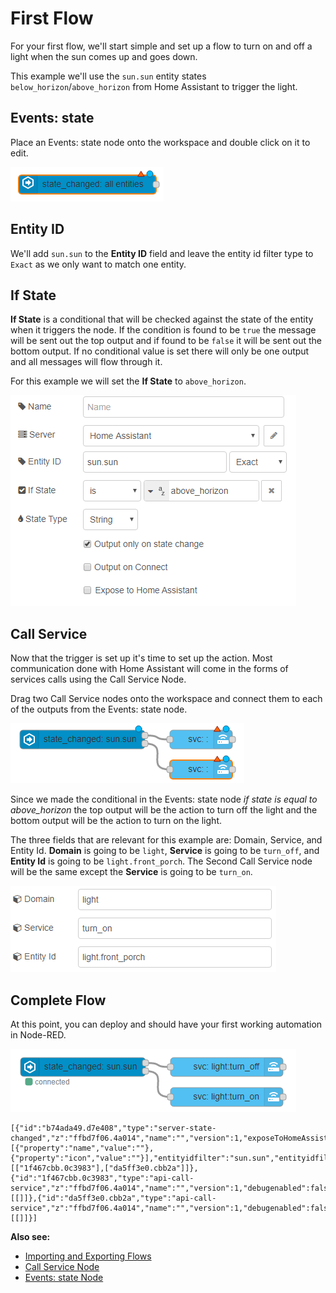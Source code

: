 # First Flow

For your first flow, we'll start simple and set up a flow to turn on and off a
light when the sun comes up and goes down.

This example we'll use the `sun.sun` entity states `below_horizon`/`above_horizon` from
Home Assistant to trigger the light.

## Events: state

Place an Events: state node onto the workspace and double click on it to edit.

![screenshot](./images/first-flow_01.png)

## Entity ID

We'll add `sun.sun` to the **Entity ID** field and leave the entity id filter type
to `Exact` as we only want to match one entity.

## If State

**If State** is a conditional that will be checked against the state of the entity
when it triggers the node. If the condition is found to be `true` the message
will be sent out the top output and if found to be `false` it will be sent out
the bottom output. If no conditional value is set there will only be one output
and all messages will flow through it.

For this example we will set the **If State** to `above_horizon`.

![screenshot](./images/first-flow_02.png)

## Call Service

Now that the trigger is set up it's time to set up the action. Most communication
done with Home Assistant will come in the forms of services calls using the Call
Service Node.

Drag two Call Service nodes onto the workspace and connect them to each of the
outputs from the Events: state node.

![screenshot](./images/first-flow_03.png)

Since we made the conditional in the Events: state node _if state is equal to
above_horizon_ the top output will be the action to turn off the light and the bottom output will be the action to turn on the light.

The three fields that are relevant for this example are: Domain, Service, and
Entity Id. **Domain** is going to be `light`, **Service** is going to be
`turn_off`, and **Entity Id** is going to be `light.front_porch`. The Second
Call Service node will be the same except the **Service** is going to be `turn_on`.

![screenshot](./images/first-flow_04.png)

## Complete Flow

At this point, you can deploy and should have your first working automation in
Node-RED.

![screenshot](./images/first-flow_05.png)

```
[{"id":"b74ada49.d7e408","type":"server-state-changed","z":"ffbd7f06.4a014","name":"","version":1,"exposeToHomeAssistant":false,"haConfig":[{"property":"name","value":""},{"property":"icon","value":""}],"entityidfilter":"sun.sun","entityidfiltertype":"exact","outputinitially":false,"state_type":"str","haltifstate":"above_horizon","halt_if_type":"str","halt_if_compare":"is","outputs":2,"output_only_on_state_change":true,"x":244,"y":784,"wires":[["1f467cbb.0c3983"],["da5ff3e0.cbb2a"]]},{"id":"1f467cbb.0c3983","type":"api-call-service","z":"ffbd7f06.4a014","name":"","version":1,"debugenabled":false,"service_domain":"light","service":"turn_off","entityId":"light.front_porch","data":"","dataType":"json","mergecontext":"","output_location":"","output_location_type":"none","mustacheAltTags":false,"x":474,"y":784,"wires":[[]]},{"id":"da5ff3e0.cbb2a","type":"api-call-service","z":"ffbd7f06.4a014","name":"","version":1,"debugenabled":false,"service_domain":"light","service":"turn_on","entityId":"light.front_porch","data":"","dataType":"json","mergecontext":"","output_location":"","output_location_type":"none","mustacheAltTags":false,"x":474,"y":832,"wires":[[]]}]
```

**Also see:**

- [Importing and Exporting Flows](https://nodered.org/docs/user-guide/editor/workspace/import-export)
- [Call Service Node](./node/call-service.md)
- [Events: state Node](./node/events-state.md)

